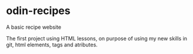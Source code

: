 # odin-recipes
A basic recipe website

The first project using HTML lessons, on purpose of using my new skills in git, html elements, tags and atributes.